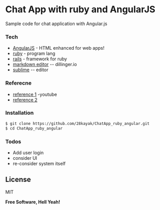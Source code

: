 # Chat App with ruby and AngularJS 

Sample code for chat application with Angular.js 
### Tech
* [AngularJS] - HTML enhanced for web apps!
* [ruby] - program lang 
* [rails] - framework for ruby
* [markdown editor] -- dillinger.io 
* [sublime] -- editor 
 
### Referecne
* [reference 1] -youtube
* [reference 2]

### Installation

```sh
$ git clone https://github.com/28kayak/ChatApp_ruby_angular.git
$ cd ChatApp_ruby_angular
```

### Todos

 - Add user login
 - consider UI
 - re-consider system itself 
 

License
----
MIT


**Free Software, Hell Yeah!**

[//]: # (These are reference links used in the body of this note and get stripped out when the markdown processor does its job. There is no need to format nicely because it shouldn't be seen. Thanks SO - http://stackoverflow.com/questions/4823468/store-comments-in-markdown-syntax)


   [Ruby]: <https://www.ruby-lang.org/ja/>
   [sublime]: <http://www.sublimetext.com/>
   [Rails]: <http://rubyonrails.org/>
   [git repo]: <https://github.com/28kayak/ChatApp_ruby_angular.git>
   [reference 1]: <https://www.youtube.com/watch?v=_VXgx5S-JmM>
   [reference 2]: <http://daringfireball.net/projects/markdown/>
   [markdown editor]: <http://dillinger.io/>
   
   [keymaster.js]: <https://github.com/madrobby/keymaster>
  
   
   [express]: <http://expressjs.com>
   [AngularJS]: <http://angularjs.org>
   [Gulp]: <http://gulpjs.com>

   
